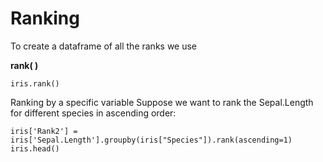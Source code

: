 # Ranking

To create a dataframe of all the ranks we use

**rank( )**

```
iris.rank()
```

Ranking by a specific variable Suppose we want to rank the Sepal.Length for different species in ascending order:

```
iris['Rank2'] = iris['Sepal.Length'].groupby(iris["Species"]).rank(ascending=1)
iris.head()
```